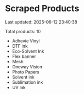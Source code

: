 # Scraped Products

Last updated: 2025-06-12 23:40:38

Total products: 10

- Adhevie Vinyl
- DTF ink
- Eco-Solvent Ink
- Flex banner
- Mesh
- Oneway Vision
- Photo Papers
- Solvent ink
- Sublimation ink
- UV Ink
